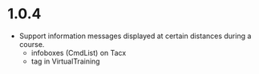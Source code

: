 # 1.0.4

- Support information messages displayed at certain distances during a course.
   - infoboxes (CmdList) on Tacx
   - <informations> tag in VirtualTraining

